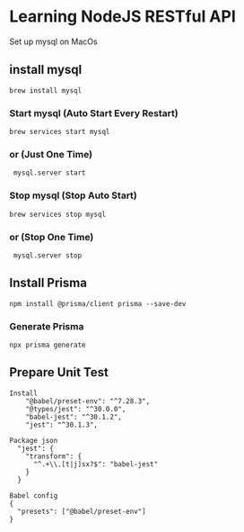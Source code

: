 # Learning NodeJS RESTful API

Set up mysql on MacOs

## install mysql

```
brew install mysql
```

### Start mysql (Auto Start Every Restart)

```
brew services start mysql
```

### or (Just One Time)

```
 mysql.server start
```

### Stop mysql (Stop Auto Start)

```
brew services stop mysql
```

### or (Stop One Time)

```
 mysql.server stop
```

## Install Prisma

```
npm install @prisma/client prisma --save-dev
```

### Generate Prisma

```
npx prisma generate
```

## Prepare Unit Test

```
Install
    "@babel/preset-env": "^7.28.3",
    "@types/jest": "^30.0.0",
    "babel-jest": "^30.1.2",
    "jest": "^30.1.3",
```

```
Package json
  "jest": {
    "transform": {
      "^.+\\.[t|j]sx?$": "babel-jest"
    }
  }
```

```
Babel config
{
  "presets": ["@babel/preset-env"]
}

```
